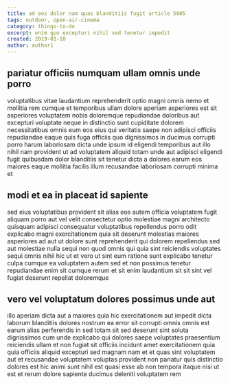 ```yaml
---
title: ad eos dolor nam quas blanditiis fugit article 5805
tags: outdoor, open-air-cinema
category: things-to-do
excerpt: enim quo excepturi nihil sed tenetur impedit
created: 2019-01-10
author: author1
---
```


## pariatur officiis numquam ullam omnis unde porro

voluptatibus vitae laudantium reprehenderit optio magni omnis nemo et mollitia rem cumque et temporibus ullam dolore aperiam asperiores est sit asperiores voluptatem nobis doloremque repudiandae doloribus aut excepturi voluptate neque in distinctio sunt cupiditate dolorem necessitatibus omnis eum eos eius qui veritatis saepe non adipisci officiis repudiandae eaque quis fuga officiis quo dignissimos in ducimus corrupti porro harum laboriosam dicta unde ipsum id eligendi temporibus aut illo nihil nam provident ut ad voluptatem aliquid totam unde aut adipisci eligendi fugit quibusdam dolor blanditiis sit tenetur dicta a dolores earum eos maiores eaque mollitia facilis illum recusandae laboriosam corrupti minima et

## modi et ea in placeat id sapiente

sed eius voluptatibus provident sit alias eos autem officia voluptatem fugit aliquam porro aut vel velit consectetur optio molestiae magni architecto quisquam adipisci consequatur voluptatibus repellendus porro odit explicabo magni exercitationem quia sit deserunt molestias maiores asperiores ad aut ut dolore sunt reprehenderit qui dolorem repellendus sed aut molestiae nulla sequi non quod omnis qui quia sint reiciendis voluptates sequi omnis nihil hic ut et vero ut sint eum ratione sunt explicabo tenetur culpa cumque ea voluptatem autem sed et non possimus tenetur repudiandae enim sit cumque rerum et sit enim laudantium sit sit sint vel fugiat deserunt repellat doloremque

## vero vel voluptatum dolores possimus unde aut

illo aperiam dicta aut a maiores quia hic exercitationem aut impedit dicta laborum blanditiis dolores nostrum ea error sit corrupti omnis omnis est earum alias perferendis in sed totam sit sed deserunt sint soluta dignissimos cum unde explicabo qui dolores saepe voluptates praesentium reiciendis ullam et non fugiat sit officiis incidunt amet exercitationem quia quia officiis aliquid excepturi sed magnam nam et et quas sint voluptatem aut et recusandae voluptatem voluptas provident non pariatur quis distinctio dolores est hic animi sunt nihil est quasi esse ab non tempora itaque nisi ut est et rerum dolore sapiente ducimus deleniti voluptatem rem
